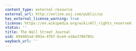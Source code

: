 ```yaml
---
content_type: external-resource
external_url: http://online.wsj.com/public/us
has_external_license_warning: true
license: https://en.wikipedia.org/wiki/All_rights_reserved
status: ''
title: The Wall Street Journal
uid: 694465ad-093a-4fbf-bce4-e1be3786785c
wayback_url: ''
---
```

